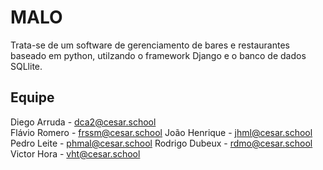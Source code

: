 # MALO
Trata-se de um software de gerenciamento de bares e restaurantes baseado em python, utilzando o framework Django e o banco de dados SQLlite.

## Equipe
Diego Arruda - dca2@cesar.school  <br/> 
Flávio Romero - frssm@cesar.school
João Henrique - jhml@cesar.school
Pedro Leite - phmal@cesar.school
Rodrigo Dubeux - rdmo@cesar.school
Victor Hora - vht@cesar.school
